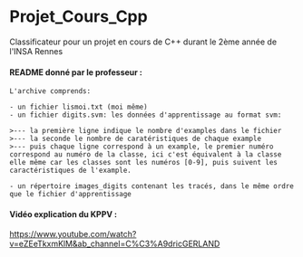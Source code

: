 # Projet_Cours_Cpp
Classificateur pour un projet en cours de C++ durant le 2ème année de l'INSA Rennes



#### README donné par le professeur :

```
L'archive comprends:

- un fichier lismoi.txt (moi même)
- un fichier digits.svm: les données d'apprentissage au format svm:

>--- la première ligne indique le nombre d'examples dans le fichier
>--- la seconde le nombre de caratéristiques de chaque example
>--- puis chaque ligne correspond à un example, le premier numéro correspond au numéro de la classe, ici c'est équivalent à la classe elle même car les classes sont les numéros [0-9], puis suivent les caractéristiques de l'example.

- un répertoire images_digits contenant les tracés, dans le même ordre que le fichier d'apprentissage
```



#### Vidéo explication du KPPV :

https://www.youtube.com/watch?v=eZEeTkxmKlM&ab_channel=C%C3%A9dricGERLAND
